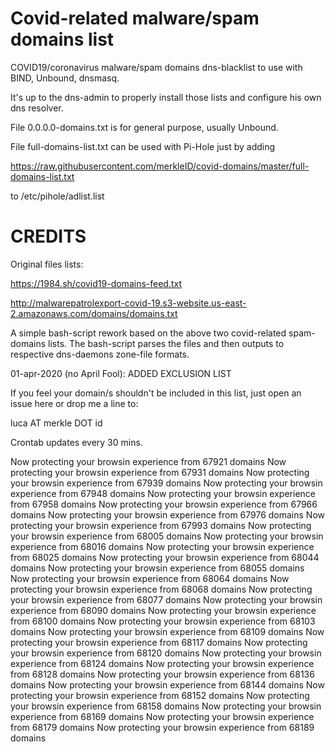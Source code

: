 # Covid-related malware/spam domains list

COVID19/coronavirus malware/spam domains dns-blacklist to use with BIND, Unbound, dnsmasq.

It's up to the dns-admin to properly install those lists and configure his own dns resolver.

File 0.0.0.0-domains.txt is for general purpose, usually Unbound.

File full-domains-list.txt can be used with Pi-Hole just by adding


https://raw.githubusercontent.com/merkleID/covid-domains/master/full-domains-list.txt


to /etc/pihole/adlist.list



# CREDITS

Original files lists:

https://1984.sh/covid19-domains-feed.txt

http://malwarepatrolexport-covid-19.s3-website.us-east-2.amazonaws.com/domains/domains.txt

A simple bash-script rework based on the above two covid-related spam-domains lists.
The bash-script parses the files and then outputs to respective dns-daemons zone-file formats.

01-apr-2020 (no April Fool): ADDED EXCLUSION LIST

If you feel your domain/s shouldn't be included in this list, just open an issue here or drop me a line to:


luca AT merkle DOT id 


Crontab updates every 30 mins.

Now protecting your browsin experience from 67921 domains
Now protecting your browsin experience from 67931 domains
Now protecting your browsin experience from 67939 domains
Now protecting your browsin experience from 67948 domains
Now protecting your browsin experience from 67958 domains
Now protecting your browsin experience from 67966 domains
Now protecting your browsin experience from 67976 domains
Now protecting your browsin experience from 67993 domains
Now protecting your browsin experience from 68005 domains
Now protecting your browsin experience from 68016 domains
Now protecting your browsin experience from 68025 domains
Now protecting your browsin experience from 68044 domains
Now protecting your browsin experience from 68055 domains
Now protecting your browsin experience from 68064 domains
Now protecting your browsin experience from 68068 domains
Now protecting your browsin experience from 68077 domains
Now protecting your browsin experience from 68090 domains
Now protecting your browsin experience from 68100 domains
Now protecting your browsin experience from 68103 domains
Now protecting your browsin experience from 68109 domains
Now protecting your browsin experience from 68117 domains
Now protecting your browsin experience from 68120 domains
Now protecting your browsin experience from 68124 domains
Now protecting your browsin experience from 68128 domains
Now protecting your browsin experience from 68136 domains
Now protecting your browsin experience from 68144 domains
Now protecting your browsin experience from 68152 domains
Now protecting your browsin experience from 68158 domains
Now protecting your browsin experience from 68169 domains
Now protecting your browsin experience from 68179 domains
Now protecting your browsin experience from 68189 domains
